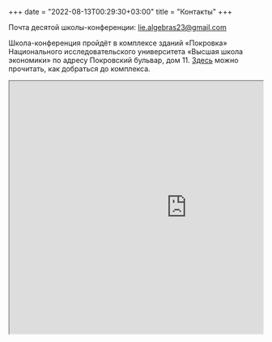 +++
date = "2022-08-13T00:29:30+03:00"
title = "Контакты"
+++

<!--<table><tbody>
    <tr><td width="207">Адрес школы-конференции</td>
    <td width="169">lie.algebras23@gmail.com</td></tr>
   <tr><td>&nbsp;  </td><td> </td></tr>
    <tr><td>Игнатьев Михаил Викторович</td><td> mihail.ignatev@gmail.com</td></tr>
    <tr><td>Панов Александр Николаевич</td><td> apanov@list.ru</td></tr>
    <tr><td>Севастьянова Виктория Владимировна</td><td> berlua@mail.ru</td></tr>
  </tbody></table>-->
Почта десятой школы-конференции: [lie.algebras23@gmail.com](mailto:lie.algebras23@gmail.com)

Школа-конференция пройдёт в комплексе зданий «Покровка» Национального исследовательского университета «Высшая школа экономики» по адресу Покровский бульвар, дом 11. 
[Здесь](https://www.hse.ru/buildinghse/pokrovka/map) можно прочитать, как добраться до комплекса. 

<div style="position:relative;overflow:hidden;"><a href="https://yandex.ru/maps/org/vysshaya_shkola_ekonomiki/1074710983/?utm_medium=mapframe&utm_source=maps" style="color:#eee;font-size:12px;position:absolute;top:0px;">Высшая школа экономики</a><a href="https://yandex.ru/maps/213/moscow/category/university_college/184106140/?utm_medium=mapframe&utm_source=maps" style="color:#eee;font-size:12px;position:absolute;top:14px;">ВУЗ в Москве</a><iframe src="https://yandex.ru/map-widget/v1/-/CCURnMa6cA" width="700" height="500" frameborder="1" allowfullscreen="true" style="position:relative;"></iframe></div>
